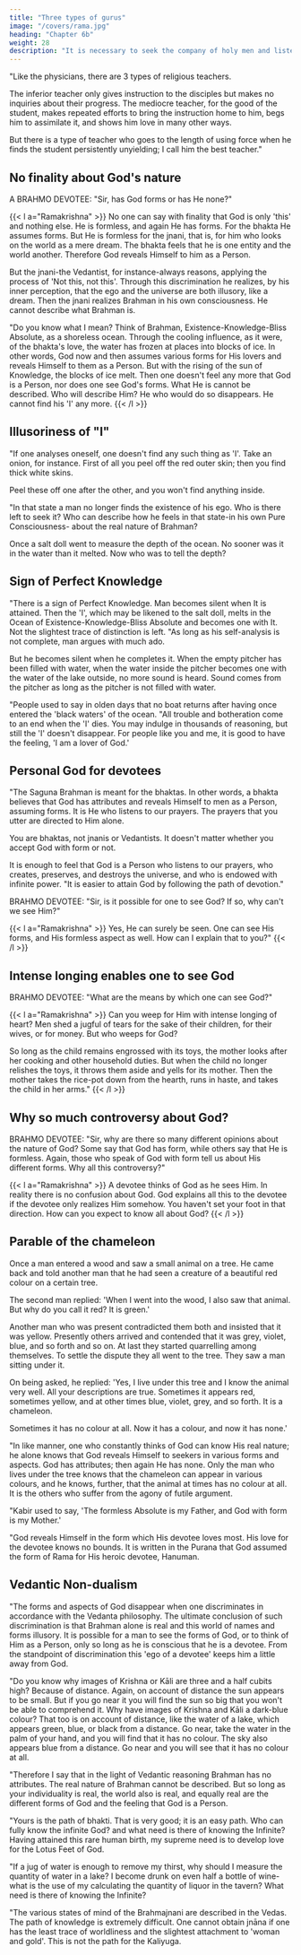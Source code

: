 ```yaml
---
title: "Three types of gurus"
image: "/covers/rama.jpg"
heading: "Chapter 6b"
weight: 28
description: "It is necessary to seek the company of holy men and listen to the instruction of the guru"
---
```




"Like the physicians, there are 3 types of religious teachers. 

The inferior teacher only gives instruction to the disciples but makes no inquiries about their progress. The mediocre teacher, for the good of the student, makes repeated efforts to bring the instruction home to him, begs him to assimilate it, and shows him love in many other ways. 

But there is a type of teacher who goes to the length of using force when he finds the student persistently unyielding; I call him the best teacher."


## No finality about God's nature

A BRAHMO DEVOTEE: "Sir, has God forms or has He none?"

{{< l a="Ramakrishna" >}}
No one can say with finality that God is only 'this' and nothing else. He is formless, and again He has forms. For the bhakta He assumes forms. But He is formless for the jnani, that is, for him who looks on the world as a mere dream. The bhakta feels that he is one entity and the world another. Therefore God reveals Himself to him as a Person. 

But the jnani-the Vedantist, for instance-always reasons, applying the process of 'Not this, not this'. Through this discrimination he realizes, by his inner perception, that the ego and the universe are both illusory, like a dream. Then the jnani realizes Brahman in his own consciousness. He cannot describe what Brahman is.

"Do you know what I mean? Think of Brahman, Existence-Knowledge-Bliss Absolute, as a shoreless ocean. Through the cooling influence, as it were, of the bhakta's love, the water has frozen at places into blocks of ice. In other words, God now and then assumes various forms for His lovers and reveals Himself to them as a Person. But with the rising of the sun of Knowledge, the blocks of ice melt. Then one doesn't feel any more that God is a Person, nor does one see God's forms. What He is cannot be described. Who will describe Him? He who would do so disappears. He cannot find his
'I' any more.
{{< /l >}}


## Illusoriness of "I"

"If one analyses oneself, one doesn't find any such thing as 'I'. Take an onion, for instance. First of all you peel off the red outer skin; then you find thick white skins. 

Peel these off one after the other, and you won't find anything inside.

"In that state a man no longer finds the existence of his ego. Who is there left to seek it? Who can describe how he feels in that state-in his own Pure Consciousness-
about the real nature of Brahman? 

Once a salt doll went to measure the depth of the ocean. No sooner was it in the water than it melted. Now who was to tell the depth?


## Sign of Perfect Knowledge

"There is a sign of Perfect Knowledge. Man becomes silent when It is attained. Then the 'I', which may be likened to the salt doll, melts in the Ocean of Existence-Knowledge-Bliss Absolute and becomes one with It. Not the slightest trace of distinction is left.
"As long as his self-analysis is not complete, man argues with much ado.

But he becomes silent when he completes it. When the empty pitcher has been filled with water, when the water inside the pitcher becomes one with the water of the lake outside, no more sound is heard. Sound comes from the pitcher as long as the pitcher is not
filled with water.

"People used to say in olden days that no boat returns after having once entered the 'black waters' of the ocean.
"All trouble and botheration come to an end when the 'I' dies. You may indulge in thousands of reasoning, but still the 'I' doesn't disappear. For people like you and me, it is good to have the feeling, 'I am a lover of God.'


## Personal God for devotees

"The Saguna Brahman is meant for the bhaktas. In other words, a bhakta believes that God has attributes and reveals Himself to men as a Person, assuming forms. It is He
who listens to our prayers. The prayers that you utter are directed to Him alone. 

You are bhaktas, not jnanis or Vedantists. It doesn't matter whether you accept God with form or not. 

It is enough to feel that God is a Person who listens to our prayers, who creates, preserves, and destroys the universe, and who is endowed with infinite power.
"It is easier to attain God by following the path of devotion."

BRAHMO DEVOTEE: "Sir, is it possible for one to see God? If so, why can't we see Him?"

{{< l a="Ramakrishna" >}}
Yes, He can surely be seen. One can see His forms, and His formless aspect as well. How can I explain that to you?"
{{< /l >}}


## Intense longing enables one to see God

BRAHMO DEVOTEE: "What are the means by which one can see God?"

{{< l a="Ramakrishna" >}}
Can you weep for Him with intense longing of heart? Men shed a jugful of tears for the sake of their children, for their wives, or for money. But who weeps for God? 

So long as the child remains engrossed with its toys, the mother looks after her cooking and other household duties. But when the child no longer relishes the toys, it throws them aside and yells for its mother. Then the mother takes the rice-pot down from the hearth, runs in haste, and takes the child in her arms."
{{< /l >}}


## Why so much controversy about God?

BRAHMO DEVOTEE: "Sir, why are there so many different opinions about the nature of God? Some say that God has form, while others say that He is formless. Again, those
who speak of God with form tell us about His different forms. Why all this controversy?"

{{< l a="Ramakrishna" >}}
A devotee thinks of God as he sees Him. In reality there is no confusion about God. God explains all this to the devotee if the devotee only realizes Him somehow. You haven't set your foot in that direction. How can you expect to know all about God?
{{< /l >}}


## Parable of the chameleon

Once a man entered a wood and saw a small animal on a tree. He came back and told another man that he had seen a creature of a beautiful red colour on a certain tree. 

The second man replied: 'When I went into the wood, I also saw that animal. But why do you call it red? It is green.' 

Another man who was present contradicted them both and insisted that it was yellow. Presently others arrived and contended that it was grey, violet, blue, and so forth and so on. At last they started quarrelling among themselves. To settle the dispute they all went to the tree. They saw a man sitting under it. 

On being asked, he replied: 'Yes, I live under this tree and I know the animal very well. All your descriptions are true. Sometimes it appears red, sometimes yellow, and at other times blue, violet, grey, and so forth. It is a chameleon.

Sometimes it has no colour at all. Now it has a colour, and now it has none.'

"In like manner, one who constantly thinks of God can know His real nature; he alone knows that God reveals Himself to seekers in various forms and aspects. God has attributes; then again He has none. Only the man who lives under the tree knows that the chameleon can appear in various colours, and he knows, further, that the animal at times has no colour at all. It is the others who suffer from the agony of futile argument. 

"Kabir used to say, 'The formless Absolute is my Father, and God with form is my Mother.'

"God reveals Himself in the form which His devotee loves most. His love for the devotee knows no bounds. It is written in the Purana that God assumed the form of Rama for His heroic devotee, Hanuman.


## Vedantic Non-dualism

"The forms and aspects of God disappear when one discriminates in accordance with the Vedanta philosophy. The ultimate conclusion of such discrimination is that Brahman alone is real and this world of names and forms illusory. It is possible for a man to see the forms of God, or to think of Him as a Person, only so long as he is conscious that he is a devotee. From the standpoint of discrimination this 'ego of a devotee' keeps him a little away from God.

"Do you know why images of Krishna or Kāli are three and a half cubits high? Because of distance. Again, on account of distance the sun appears to be small. But if you go near it you will find the sun so big that you won't be able to comprehend it. Why have images of Krishna and Kāli a dark-blue colour? That too is on account of distance, like the water of a lake, which appears green, blue, or black from a distance. Go near, take the water in the palm of your hand, and you will find that it has no colour. The sky also appears blue from a distance. Go near and you will see that it has no colour at all. 

"Therefore I say that in the light of Vedantic reasoning Brahman has no attributes. The real nature of Brahman cannot be described. But so long as your individuality is real, the world also is real, and equally real are the different forms of God and the feeling that God is a Person.

"Yours is the path of bhakti. That is very good; it is an easy path. Who can fully know the infinite God? and what need is there of knowing the Infinite? Having attained this rare human birth, my supreme need is to develop love for the Lotus Feet of God. 

"If a jug of water is enough to remove my thirst, why should I measure the quantity of water in a lake? I become drunk on even half a bottle of wine-what is the use of my calculating the quantity of liquor in the tavern? What need is there of knowing the Infinite?

"The various states of mind of the Brahmajnani are described in the Vedas. The path of knowledge is extremely difficult. One cannot obtain jnāna if one has the least trace of worldliness and the slightest attachment to 'woman and gold'. This is not the path for the Kaliyuga.

